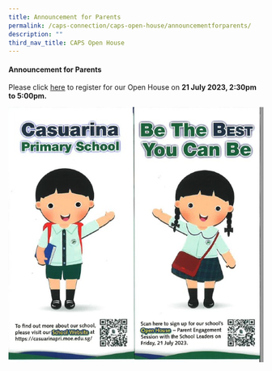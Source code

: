 ```yaml
---
title: Announcement for Parents
permalink: /caps-connection/caps-open-house/announcementforparents/
description: ""
third_nav_title: CAPS Open House
---
```

#### Announcement for Parents

Please click [here](https://go.gov.sg/capsk2openhouse) to register for our Open House on **21 July 2023, 2:30pm to 5:00pm.**

![](/images/caps%20open%20house%20pamphlet%202023.jpeg)